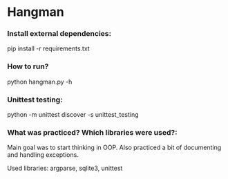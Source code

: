 # Hangman

### Install external dependencies:
pip install -r requirements.txt

### How to run?
python hangman.py -h

### Unittest testing:

python -m unittest discover -s unittest_testing

### What was practiced? Which libraries were used?:
Main goal was to start thinking in OOP. Also practiced a bit of documenting and handling exceptions.

Used libraries: argparse, sqlite3, unittest
